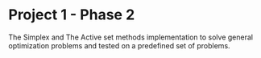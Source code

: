 # Project 1 - Phase 2

The Simplex and The Active set methods implementation to solve general optimization problems and tested on a predefined set of problems.
